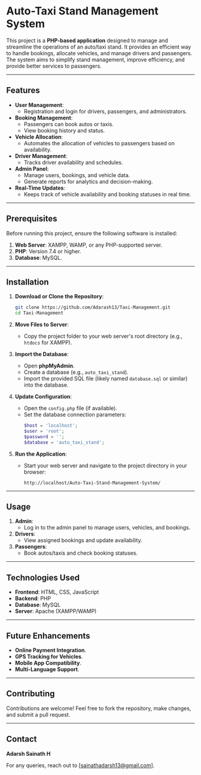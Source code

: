 # Auto-Taxi Stand Management System

This project is a **PHP-based application** designed to manage and streamline the operations of an auto/taxi stand. It provides an efficient way to handle bookings, allocate vehicles, and manage drivers and passengers. The system aims to simplify stand management, improve efficiency, and provide better services to passengers.

---

## Features

- **User Management**: 
  - Registration and login for drivers, passengers, and administrators.
- **Booking Management**:
  - Passengers can book autos or taxis.
  - View booking history and status.
- **Vehicle Allocation**:
  - Automates the allocation of vehicles to passengers based on availability.
- **Driver Management**:
  - Tracks driver availability and schedules.
- **Admin Panel**:
  - Manage users, bookings, and vehicle data.
  - Generate reports for analytics and decision-making.
- **Real-Time Updates**:
  - Keeps track of vehicle availability and booking statuses in real time.

---

## Prerequisites

Before running this project, ensure the following software is installed:

1. **Web Server**: XAMPP, WAMP, or any PHP-supported server.
2. **PHP**: Version 7.4 or higher.
3. **Database**: MySQL.

---

## Installation

1. **Download or Clone the Repository**:
   ```bash
   git clone https://github.com/Adarash13/Taxi-Management.git
   cd Taxi-Management
   ```

2. **Move Files to Server**:
   - Copy the project folder to your web server's root directory (e.g., `htdocs` for XAMPP).

3. **Import the Database**:
   - Open **phpMyAdmin**.
   - Create a database (e.g., `auto_taxi_stand`).
   - Import the provided SQL file (likely named `database.sql` or similar) into the database.

4. **Update Configuration**:
   - Open the `config.php` file (if available).
   - Set the database connection parameters:
     ```php
     $host = 'localhost';
     $user = 'root';
     $password = '';
     $database = 'auto_taxi_stand';
     ```

5. **Run the Application**:
   - Start your web server and navigate to the project directory in your browser:
     ```
     http://localhost/Auto-Taxi-Stand-Management-System/
     ```

---

## Usage

1. **Admin**:
   - Log in to the admin panel to manage users, vehicles, and bookings.
2. **Drivers**:
   - View assigned bookings and update availability.
3. **Passengers**:
   - Book autos/taxis and check booking statuses.

---

## Technologies Used

- **Frontend**: HTML, CSS, JavaScript
- **Backend**: PHP
- **Database**: MySQL
- **Server**: Apache (XAMPP/WAMP)

---

## Future Enhancements

- **Online Payment Integration**.
- **GPS Tracking for Vehicles**.
- **Mobile App Compatibility**.
- **Multi-Language Support**.

---

## Contributing

Contributions are welcome! Feel free to fork the repository, make changes, and submit a pull request.

---

## Contact
**Adarsh Sainath H**

For any queries, reach out to [sainathadarsh13@gmail.com].
